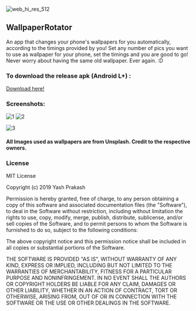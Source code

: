 ![web_hi_res_512](https://user-images.githubusercontent.com/34805906/55055384-cad14f00-5088-11e9-92f1-856992c2c4ef.png)
## WallpaperRotator
An app that changes your phone's wallpapers for you automatically, according to the timings provided by you! Set any number of pics you want to use as wallpaper for your phone, set the timings and you are good to go! Never worry about having the same old wallpaper. Ever again. :D

### To download the release apk (Android L+) :
[Download here!](https://github.com/yashprakash13/WallpaperRotator/tree/master/app/release)

### Screenshots:
![1](https://user-images.githubusercontent.com/34805906/55055795-27813980-508a-11e9-8480-b74931d9a3b9.png) ![2](https://user-images.githubusercontent.com/34805906/55055925-98c0ec80-508a-11e9-8ad9-0f4acc196089.png)

![3](https://user-images.githubusercontent.com/34805906/55055927-99f21980-508a-11e9-9821-01c5e7fca815.png)

#### All Images used as wallpapers are from Unsplash. Credit to the respective owners.

### License

MIT License

Copyright (c) 2019 Yash Prakash

Permission is hereby granted, free of charge, to any person obtaining a copy
of this software and associated documentation files (the "Software"), to deal
in the Software without restriction, including without limitation the rights
to use, copy, modify, merge, publish, distribute, sublicense, and/or sell
copies of the Software, and to permit persons to whom the Software is
furnished to do so, subject to the following conditions:

The above copyright notice and this permission notice shall be included in all
copies or substantial portions of the Software.

THE SOFTWARE IS PROVIDED "AS IS", WITHOUT WARRANTY OF ANY KIND, EXPRESS OR
IMPLIED, INCLUDING BUT NOT LIMITED TO THE WARRANTIES OF MERCHANTABILITY,
FITNESS FOR A PARTICULAR PURPOSE AND NONINFRINGEMENT. IN NO EVENT SHALL THE
AUTHORS OR COPYRIGHT HOLDERS BE LIABLE FOR ANY CLAIM, DAMAGES OR OTHER
LIABILITY, WHETHER IN AN ACTION OF CONTRACT, TORT OR OTHERWISE, ARISING FROM,
OUT OF OR IN CONNECTION WITH THE SOFTWARE OR THE USE OR OTHER DEALINGS IN THE
SOFTWARE.
